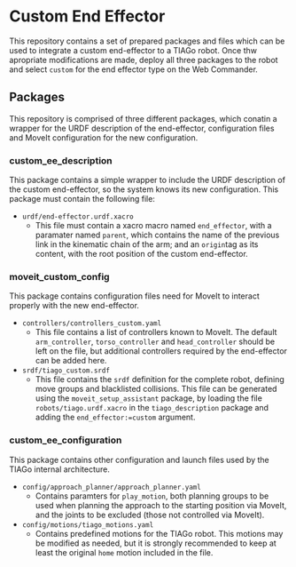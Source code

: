 # Custom End Effector
This repository contains a set of prepared packages and files which can be used to integrate a custom end-effector to a TIAGo robot. Once thw apropriate modifications are made, deploy all three packages to the robot and select `custom` for the end effector type on the Web Commander.

## Packages
This repository is comprised of three different packages, which conatin a wrapper for the URDF description of the end-effector, configuration files and MoveIt configuration for the new configuration.

### custom_ee_description
This package contains a simple wrapper to include the URDF description of the custom end-effector, so the system knows its new configuration. This package must contain the following file:
* `urdf/end-effector.urdf.xacro`
  * This file must contain a xacro macro named `end_effector`, with a paramater named `parent`, which contains the name of the previous link in the kinematic chain of the arm; and an `origin`tag as its content, with the root position of the custom end-effector.

### moveit_custom_config
This package contains configuration files need for MoveIt to interact properly with the new end-effector.
* `controllers/controllers_custom.yaml`
  * This file contains a list of controllers known to MoveIt. The default `arm_controller`, `torso_controller` and `head_controller` should be left on the file, but additional controllers required by the end-effector can be added here.
*  `srdf/tiago_custom.srdf`
   * This file contains the `srdf` definition for the complete robot, defining move groups and blacklisted collisions. This file can be generated using the `moveit_setup_assistant` package, by loading the file `robots/tiago.urdf.xacro` in the `tiago_description` package and adding the `end_effector:=custom` argument.

### custom_ee_configuration
This package contains other configuration and launch files used by the TIAGo internal architecture.
* `config/approach_planner/approach_planner.yaml`
  * Contains paramters for `play_motion`, both planning groups to be used when planning the approach to the starting position via MoveIt, and the joints to be excluded (those not controlled via MoveIt).
*  `config/motions/tiago_motions.yaml`
   * Contains predefined motions for the TIAGo robot. This motions may be modified as needed, but it is strongly recommended to keep at least the original `home` motion included in the file.